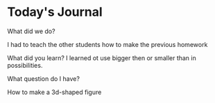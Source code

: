 # Today's Journal

What did we do?

I had to teach the other students how to make the previous homework

What did you learn?
I learned ot use bigger then or smaller than in possibilities.
 
What question do I have?

How to make a 3d-shaped figure
